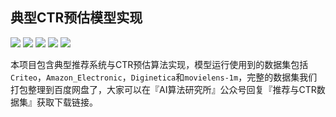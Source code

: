 ## 典型CTR预估模型实现

<p align="left">
  <img src='https://img.shields.io/badge/python-3.8+-blue'>
  <img src='https://img.shields.io/badge/NumPy-1.21-brightgreen'>
  <img src='https://img.shields.io/badge/pandas-1.3.1-brightgreen'>
  <img src='https://img.shields.io/badge/sklearn-0.23.2-brightgreen'>
  <img src='https://img.shields.io/badge/Tensorflow-2.1+-blue'>
</p>  


本项目包含典型推荐系统与CTR预估算法实现，模型运行使用到的数据集包括`Criteo`，`Amazon_Electronic`，`Diginetica`和`movielens-1m`，完整的数据集我们打包整理到百度网盘了，大家可以在『AI算法研究所』公众号回复『推荐与CTR数据集』获取下载链接。